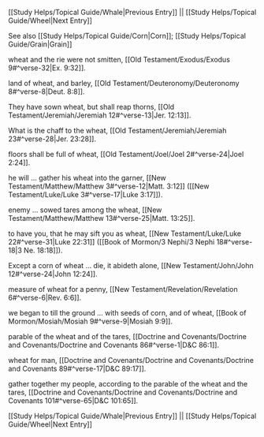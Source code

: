 [[Study Helps/Topical Guide/Whale|Previous Entry]]  ||  [[Study Helps/Topical Guide/Wheel|Next Entry]]

 See also [[Study Helps/Topical Guide/Corn|Corn]]; [[Study Helps/Topical Guide/Grain|Grain]]

 wheat and the rie were not smitten, [[Old Testament/Exodus/Exodus 9#^verse-32|Ex. 9:32]].

 land of wheat, and barley, [[Old Testament/Deuteronomy/Deuteronomy 8#^verse-8|Deut. 8:8]].

 They have sown wheat, but shall reap thorns, [[Old Testament/Jeremiah/Jeremiah 12#^verse-13|Jer. 12:13]].

 What is the chaff to the wheat, [[Old Testament/Jeremiah/Jeremiah 23#^verse-28|Jer. 23:28]].

 floors shall be full of wheat, [[Old Testament/Joel/Joel 2#^verse-24|Joel 2:24]].

 he will ... gather his wheat into the garner, [[New Testament/Matthew/Matthew 3#^verse-12|Matt. 3:12]] ([[New Testament/Luke/Luke 3#^verse-17|Luke 3:17]]).

 enemy ... sowed tares among the wheat, [[New Testament/Matthew/Matthew 13#^verse-25|Matt. 13:25]].

 to have you, that he may sift you as wheat, [[New Testament/Luke/Luke 22#^verse-31|Luke 22:31]] ([[Book of Mormon/3 Nephi/3 Nephi 18#^verse-18|3 Ne. 18:18]]).

 Except a corn of wheat ... die, it abideth alone, [[New Testament/John/John 12#^verse-24|John 12:24]].

 measure of wheat for a penny, [[New Testament/Revelation/Revelation 6#^verse-6|Rev. 6:6]].

 we began to till the ground ... with seeds of corn, and of wheat, [[Book of Mormon/Mosiah/Mosiah 9#^verse-9|Mosiah 9:9]].

 parable of the wheat and of the tares, [[Doctrine and Covenants/Doctrine and Covenants/Doctrine and Covenants 86#^verse-1|D&C 86:1]].

 wheat for man, [[Doctrine and Covenants/Doctrine and Covenants/Doctrine and Covenants 89#^verse-17|D&C 89:17]].

 gather together my people, according to the parable of the wheat and the tares, [[Doctrine and Covenants/Doctrine and Covenants/Doctrine and Covenants 101#^verse-65|D&C 101:65]].

[[Study Helps/Topical Guide/Whale|Previous Entry]]  ||  [[Study Helps/Topical Guide/Wheel|Next Entry]]